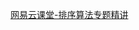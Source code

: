 [网易云课堂-排序算法专题精讲](http://study.163.com/course/courseMain.htm?courseId=1005275019&share=2&shareId=400000000448016)

